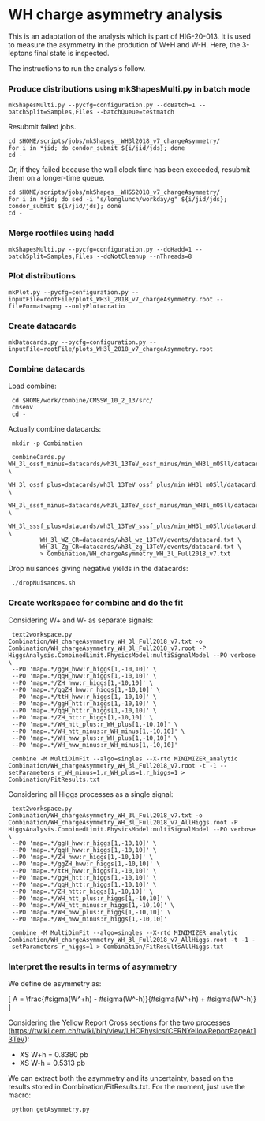 # WH charge asymmetry analysis

This is an adaptation of the analysis which is part of HIG-20-013. It is used to measure the asymmetry in the prodution of W+H and W-H. Here, the 3-leptons final state is inspected.

The instructions to run the analysis follow.

### Produce distributions using mkShapesMulti.py in batch mode

    mkShapesMulti.py --pycfg=configuration.py --doBatch=1 --batchSplit=Samples,Files --batchQueue=testmatch

Resubmit failed jobs.

    cd $HOME/scripts/jobs/mkShapes__WH3l2018_v7_chargeAsymmetry/
    for i in *jid; do condor_submit ${i/jid/jds}; done
    cd -

Or, if they failed because the wall clock time has been exceeded, resubmit them on a longer-time queue.

    cd $HOME/scripts/jobs/mkShapes__WHSS2018_v7_chargeAsymmetry/
    for i in *jid; do sed -i "s/longlunch/workday/g" ${i/jid/jds}; condor_submit ${i/jid/jds}; done
    cd -

### Merge rootfiles using hadd

    mkShapesMulti.py --pycfg=configuration.py --doHadd=1 --batchSplit=Samples,Files --doNotCleanup --nThreads=8

### Plot distributions

    mkPlot.py --pycfg=configuration.py --inputFile=rootFile/plots_WH3l_2018_v7_chargeAsymmetry.root --fileFormats=png --onlyPlot=cratio

### Create datacards

    mkDatacards.py --pycfg=configuration.py --inputFile=rootFile/plots_WH3l_2018_v7_chargeAsymmetry.root

### Combine datacards

Load combine:

     cd $HOME/work/combine/CMSSW_10_2_13/src/
     cmsenv
     cd -

Actually combine datacards:

     mkdir -p Combination

     combineCards.py WH_3l_ossf_minus=datacards/wh3l_13TeV_ossf_minus/min_WH3l_mOSll/datacard.txt \
     		     WH_3l_ossf_plus=datacards/wh3l_13TeV_ossf_plus/min_WH3l_mOSll/datacard.txt \
		     WH_3l_sssf_minus=datacards/wh3l_13TeV_sssf_minus/min_WH3l_mOSll/datacard.txt \
		     WH_3l_sssf_plus=datacards/wh3l_13TeV_sssf_plus/min_WH3l_mOSll/datacard.txt \
		     WH_3l_WZ_CR=datacards/wh3l_wz_13TeV/events/datacard.txt \
		     WH_3l_Zg_CR=datacards/wh3l_zg_13TeV/events/datacard.txt \
		     > Combination/WH_chargeAsymmetry_WH_3l_Full2018_v7.txt

Drop nuisances giving negative yields in the datacards:

     ./dropNuisances.sh

### Create workspace for combine and do the fit

Considering W+ and W- as separate signals:

     text2workspace.py Combination/WH_chargeAsymmetry_WH_3l_Full2018_v7.txt -o Combination/WH_chargeAsymmetry_WH_3l_Full2018_v7.root -P HiggsAnalysis.CombinedLimit.PhysicsModel:multiSignalModel --PO verbose \
     --PO 'map=.*/ggH_hww:r_higgs[1,-10,10]' \
     --PO 'map=.*/qqH_hww:r_higgs[1,-10,10]' \
     --PO 'map=.*/ZH_hww:r_higgs[1,-10,10]' \
     --PO 'map=.*/ggZH_hww:r_higgs[1,-10,10]' \
     --PO 'map=.*/ttH_hww:r_higgs[1,-10,10]' \
     --PO 'map=.*/ggH_htt:r_higgs[1,-10,10]' \
     --PO 'map=.*/qqH_htt:r_higgs[1,-10,10]' \
     --PO 'map=.*/ZH_htt:r_higgs[1,-10,10]' \
     --PO 'map=.*/WH_htt_plus:r_WH_plus[1,-10,10]' \
     --PO 'map=.*/WH_htt_minus:r_WH_minus[1,-10,10]' \
     --PO 'map=.*/WH_hww_plus:r_WH_plus[1,-10,10]' \
     --PO 'map=.*/WH_hww_minus:r_WH_minus[1,-10,10]' 

     combine -M MultiDimFit --algo=singles --X-rtd MINIMIZER_analytic Combination/WH_chargeAsymmetry_WH_3l_Full2018_v7.root -t -1 --setParameters r_WH_minus=1,r_WH_plus=1,r_higgs=1 > Combination/FitResults.txt

Considering all Higgs processes  as a single signal:

     text2workspace.py Combination/WH_chargeAsymmetry_WH_3l_Full2018_v7.txt -o Combination/WH_chargeAsymmetry_WH_3l_Full2018_v7_AllHiggs.root -P HiggsAnalysis.CombinedLimit.PhysicsModel:multiSignalModel --PO verbose \ 
     --PO 'map=.*/ggH_hww:r_higgs[1,-10,10]' \
     --PO 'map=.*/qqH_hww:r_higgs[1,-10,10]' \
     --PO 'map=.*/ZH_hww:r_higgs[1,-10,10]' \
     --PO 'map=.*/ggZH_hww:r_higgs[1,-10,10]' \
     --PO 'map=.*/ttH_hww:r_higgs[1,-10,10]' \
     --PO 'map=.*/ggH_htt:r_higgs[1,-10,10]' \
     --PO 'map=.*/qqH_htt:r_higgs[1,-10,10]' \
     --PO 'map=.*/ZH_htt:r_higgs[1,-10,10]' \
     --PO 'map=.*/WH_htt_plus:r_higgs[1,-10,10]' \
     --PO 'map=.*/WH_htt_minus:r_higgs[1,-10,10]' \
     --PO 'map=.*/WH_hww_plus:r_higgs[1,-10,10]' \
     --PO 'map=.*/WH_hww_minus:r_higgs[1,-10,10]' 

     combine -M MultiDimFit --algo=singles --X-rtd MINIMIZER_analytic Combination/WH_chargeAsymmetry_WH_3l_Full2018_v7_AllHiggs.root -t -1 --setParameters r_higgs=1 > Combination/FitResultsAllHiggs.txt

### Interpret the results in terms of asymmetry

We define de asymmetry as:

\[ A = \frac{#sigma(W^+h) - #sigma(W^-h)}{#sigma(W^+h) + #sigma(W^-h)} \]

Considering the Yellow Report Cross sections for the two processes (https://twiki.cern.ch/twiki/bin/view/LHCPhysics/CERNYellowReportPageAt13TeV):
- XS W+h = 0.8380 pb
- XS W-h = 0.5313 pb

We can extract both the asymmetry and its uncertainty, based on the results stored in Combination/FitResults.txt. For the moment, just use the macro:

     python getAsymmetry.py
